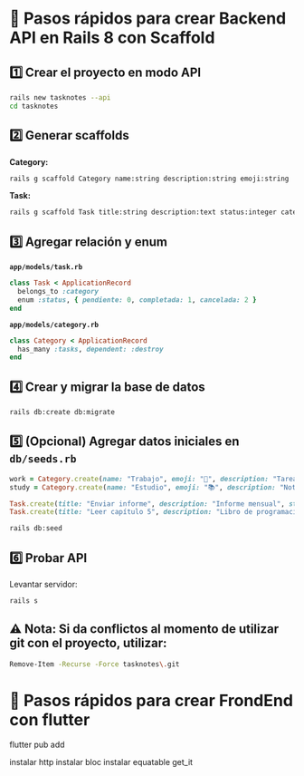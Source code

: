# 🚀 Pasos rápidos para crear Backend API en Rails 8 con Scaffold

## 1️⃣ Crear el proyecto en modo API
```bash
rails new tasknotes --api
cd tasknotes
```

## 2️⃣ Generar scaffolds

**Category:**
```bash
rails g scaffold Category name:string description:string emoji:string
```

**Task:**
```bash
rails g scaffold Task title:string description:text status:integer category:references
```

## 3️⃣ Agregar relación y enum

**`app/models/task.rb`**
```ruby
class Task < ApplicationRecord
  belongs_to :category
  enum :status, { pendiente: 0, completada: 1, cancelada: 2 }
end
```

**`app/models/category.rb`**
```ruby
class Category < ApplicationRecord
  has_many :tasks, dependent: :destroy
end
```

## 4️⃣ Crear y migrar la base de datos
```bash
rails db:create db:migrate
```

## 5️⃣ (Opcional) Agregar datos iniciales en `db/seeds.rb`
```ruby
work = Category.create(name: "Trabajo", emoji: "💼", description: "Tareas laborales")
study = Category.create(name: "Estudio", emoji: "📚", description: "Notas de clases")

Task.create(title: "Enviar informe", description: "Informe mensual", status: :pendiente, category: work)
Task.create(title: "Leer capítulo 5", description: "Libro de programación", status: :completada, category: study)
```

```bash
rails db:seed
```

## 6️⃣ Probar API
Levantar servidor:
```bash
rails s
```

## ⚠️ Nota: Si da conflictos al momento de utilizar git con el proyecto, utilizar:
```bash
Remove-Item -Recurse -Force tasknotes\.git
```

# 🚀 Pasos rápidos para crear FrondEnd con flutter
flutter pub add

instalar http
instalar bloc
instalar equatable
get_it
